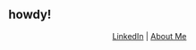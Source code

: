 ## howdy!
<p align="center">
  <a href="https://www.linkedin.com/in/hahaffan/">LinkedIn</a> |
  <a href="hahaffan.github.io">About Me </a> 
</p>
<style>
  font-family: "Lucida Console", monospace;
  color: #ffcc00;
</style>
<!--
**hahaffan/hahaffan** is a ✨ _special_ ✨ repository because its `README.md` (this file) appears on your GitHub profile.

Here are some ideas to get you started:

- 🔭 I’m currently working on ...
- 🌱 I’m currently learning ...
- 👯 I’m looking to collaborate on ...
- 🤔 I’m looking for help with ...
- 💬 Ask me about ...
- 📫 How to reach me: ...
- 😄 Pronouns: ...
- ⚡ Fun fact: ...
-->
